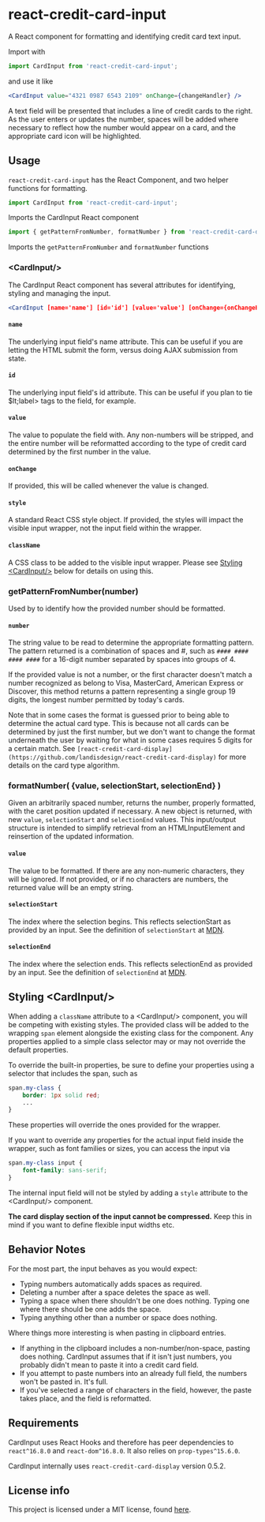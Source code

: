 # react-credit-card-input

A React component for formatting and identifying credit card text input.

Import with

```js
import CardInput from 'react-credit-card-input';
```

and use it like

```jsx
<CardInput value="4321 0987 6543 2109" onChange={changeHandler} />
```

A text field will be presented that includes a line of credit cards to the right. As the user enters or updates the number, spaces will be added where necessary to reflect how the number would appear on a card, and the appropriate card icon will be highlighted.

## Usage

`react-credit-card-input` has the React Component, and two helper functions for formatting.

```js
import CardInput from 'react-credit-card-input';
```
Imports the CardInput React component


```js
import { getPatternFromNumber, formatNumber } from 'react-credit-card-display';
```
Imports the `getPatternFromNumber` and `formatNumber` functions

### &lt;CardInput/>
The CardInput React component has several attributes for identifying, styling and managing the input.

```jsx
<CardInput [name='name'] [id='id'] [value='value'] [onChange={onChangeHandler}] [style={ {styleObj} }] [className='className'] />
```

#### `name`

The underlying input field's name attribute. This can be useful if you are letting the HTML submit the form, versus doing AJAX submission from state.

#### `id`

The underlying input field's id attribute. This can be useful if you plan to tie $lt;label> tags to the field, for example.

#### `value`

The value to populate the field with. Any non-numbers will be stripped, and the entire number will be reformatted according to the type of credit card determined by the first number in the value.

#### `onChange`

If provided, this will be called whenever the value is changed.

#### `style`

A standard React CSS style object. If provided, the styles will impact the visible input wrapper, not the input field within the wrapper.

#### `className`

A CSS class to be added to the visible input wrapper. Please see [Styling &lt;CardInput/>](#styling) below for details on using this.

### getPatternFromNumber(number)
Used by <CardInput/> to identify how the provided number should be formatted.

#### `number`

The string value to be read to determine the appropriate formatting pattern. The pattern returned is a combination of spaces and #, such as `#### #### #### ####` for a 16-digit number separated by spaces into groups of 4.

If the provided value is not a number, or the first character doesn't match a number recognized as belong to Visa, MasterCard, American Express or Discover, this method returns a pattern representing a single group 19 digits, the longest number permitted by today's cards.

Note that in some cases the format is guessed prior to being able to determine the actual card type. This is because not all cards can be determined by just the first number, but we don't want to change the format underneath the user by waiting for what in some cases requires 5 digits for a certain match. See `[react-credit-card-display](https://github.com/landisdesign/react-credit-card-display)` for more details on the card type algorithm.

### formatNumber( {value, selectionStart, selectionEnd} )
Given an arbitrarily spaced number, returns the number, properly formatted, with the caret position updated if necessary. A new object is returned, with new `value`, `selectionStart` and `selectionEnd` values. This input/output structure is intended to simplify retrieval from an HTMLInputElement and reinsertion of the updated information.

#### `value`

The value to be formatted. If there are any non-numeric characters, they will be ignored. If not provided, or if no characters are numbers, the returned value will be an empty string.

#### `selectionStart`

The index where the selection begins. This reflects selectionStart as provided by an input. See the definition of `selectionStart` at [MDN](https://developer.mozilla.org/en-US/docs/Web/API/HTMLInputElement).

#### `selectionEnd`

The index where the selection ends. This reflects selectionEnd as provided by an input. See the definition of `selectionEnd` at [MDN](https://developer.mozilla.org/en-US/docs/Web/API/HTMLInputElement).

## <a name="styling"></a>Styling &lt;CardInput/>

When adding a `className` attribute to a &lt;CardInput/> component, you will be competing with existing styles. The provided class will be added to the wrapping `span` element alongside the existing class for the component. Any properties applied to a simple class selector may or may not override the default properties.

To override the built-in properties, be sure to define your properties using a selector that includes the span, such as

```css
span.my-class {
	border: 1px solid red;
	...
}
```

These properties will override the ones provided for the wrapper.

If you want to override any properties for the actual input field inside the wrapper, such as font families or sizes, you can access the input via

```css
span.my-class input {
	font-family: sans-serif;
}
```

The internal input field will not be styled by adding a `style` attribute to the &lt;CardInput/> component.

__The card display section of the input cannot be compressed.__ Keep this in mind if you want to define flexible input widths etc.

## Behavior Notes

For the most part, the input behaves as you would expect:

- Typing numbers automatically adds spaces as required.
- Deleting a number after a space deletes the space as well.
- Typing a space when there shouldn't be one does nothing. Typing one where there should be one adds the space.
- Typing anything other than a number or space does nothing.

Where things more interesting is when pasting in clipboard entries.

- If anything in the clipboard includes a non-number/non-space, pasting does nothing. CardInput assumes that if it isn't just numbers, you probably didn't mean to paste it into a credit card field.
- If you attempt to paste numbers into an already full field, the numbers won't be pasted in. It's full.
- If you've selected a range of characters in the field, however, the paste takes place, and the field is reformatted.

## Requirements

CardInput uses React Hooks and therefore has peer dependencies to `react^16.8.0` and `react-dom^16.8.0`. It also relies on `prop-types^15.6.0`.

CardInput internally uses `react-credit-card-display` version 0.5.2.

## License info

This project is licensed under a MIT license, found [here](./LICENSE.md).
